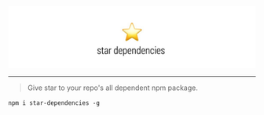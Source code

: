 ![](./star.jpg)

---

> Give star to your repo's all dependent npm package.

```
npm i star-dependencies -g
```
